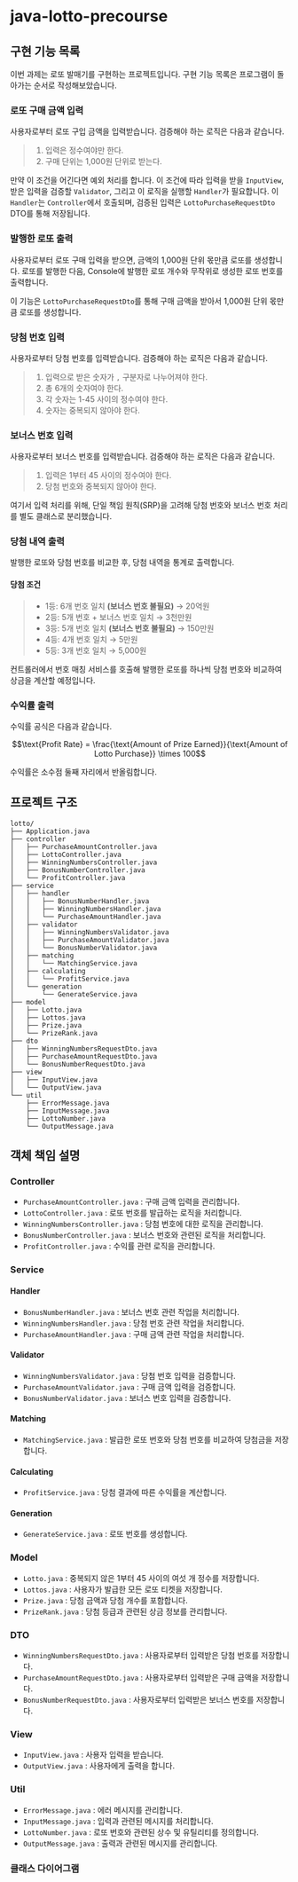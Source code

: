 # java-lotto-precourse

## 구현 기능 목록
이번 과제는 로또 발매기를 구현하는 프로젝트입니다. 구현 기능 목록은 프로그램이 돌아가는 순서로 작성해보았습니다.

### 로또 구매 금액 입력
사용자로부터 로또 구입 금액을 입력받습니다. 검증해야 하는 로직은 다음과 같습니다.

> 1. 입력은 정수여야만 한다.
> 2. 구매 단위는 1,000원 단위로 받는다.

만약 이 조건을 어긴다면 예외 처리를 합니다. 이 조건에 따라 입력을 받을 `InputView`, 받은 입력을 검증할 `Validator`, 그리고 이 로직을 실행할 `Handler`가 필요합니다. 이 `Handler`는 `Controller`에서 호출되며, 검증된 입력은 `LottoPurchaseRequestDto` DTO를 통해 저장됩니다.

### 발행한 로또 출력
사용자로부터 로또 구매 입력을 받으면, 금액의 1,000원 단위 몫만큼 로또를 생성합니다. 로또를 발행한 다음, Console에 발행한 로또 개수와 무작위로 생성한 로또 번호를 출력합니다.

이 기능은 `LottoPurchaseRequestDto`를 통해 구매 금액을 받아서 1,000원 단위 몫만큼 로또를 생성합니다.

### 당첨 번호 입력
사용자로부터 당첨 번호를 입력받습니다. 검증해야 하는 로직은 다음과 같습니다.

> 1. 입력으로 받은 숫자가 `,` 구분자로 나누어져야 한다.
> 2. 총 6개의 숫자여야 한다.
> 3. 각 숫자는 1-45 사이의 정수여야 한다.
> 4. 숫자는 중복되지 않아야 한다.

### 보너스 번호 입력
사용자로부터 보너스 번호를 입력받습니다. 검증해야 하는 로직은 다음과 같습니다.

> 1. 입력은 1부터 45 사이의 정수여야 한다.
> 2. 당첨 번호와 중복되지 않아야 한다.

여기서 입력 처리를 위해, 단일 책임 원칙(SRP)을 고려해 당첨 번호와 보너스 번호 처리를 별도 클래스로 분리했습니다.

### 당첨 내역 출력
발행한 로또와 당첨 번호를 비교한 후, 당첨 내역을 통계로 출력합니다.

#### 당첨 조건
> - 1등: 6개 번호 일치 **(보너스 번호 불필요)** → 20억원
> - 2등: 5개 번호 + 보너스 번호 일치 → 3천만원
> - 3등: 5개 번호 일치 **(보너스 번호 불필요)** → 150만원
> - 4등: 4개 번호 일치 → 5만원
> - 5등: 3개 번호 일치 → 5,000원

컨트롤러에서 번호 매칭 서비스를 호출해 발행한 로또를 하나씩 당첨 번호와 비교하여 상금을 계산할 예정입니다.

### 수익률 출력
수익률 공식은 다음과 같습니다.

$$\text{Profit Rate} = \frac{\text{Amount of Prize Earned}}{\text{Amount of Lotto Purchase}} \times 100$$

수익률은 소수점 둘째 자리에서 반올림합니다.
## 프로젝트 구조
```
lotto/
├── Application.java
├── controller
│   ├── PurchaseAmountController.java
│   ├── LottoController.java
│   ├── WinningNumbersController.java
│   ├── BonusNumberController.java
│   └── ProfitController.java
├── service
│   ├── handler
│   │   ├── BonusNumberHandler.java
│   │   ├── WinningNumbersHandler.java
│   │   └── PurchaseAmountHandler.java
│   ├── validator
│   │   ├── WinningNumbersValidator.java
│   │   ├── PurchaseAmountValidator.java
│   │   └── BonusNumberValidator.java
│   ├── matching
│   │   └── MatchingService.java
│   ├── calculating
│   │   └── ProfitService.java
│   └── generation
│       └── GenerateService.java
├── model
│   ├── Lotto.java
│   ├── Lottos.java
│   ├── Prize.java
│   └── PrizeRank.java
├── dto
│   ├── WinningNumbersRequestDto.java
│   ├── PurchaseAmountRequestDto.java
│   └── BonusNumberRequestDto.java
├── view
│   ├── InputView.java
│   └── OutputView.java
└── util
    ├── ErrorMessage.java
    ├── InputMessage.java
    ├── LottoNumber.java
    └── OutputMessage.java
```
## 객체 책임 설명
### Controller
- `PurchaseAmountController.java` : 구매 금액 입력을 관리합니다.
- `LottoController.java` : 로또 번호를 발급하는 로직을 처리합니다.
- `WinningNumbersController.java` : 당첨 번호에 대한 로직을 관리합니다.
- `BonusNumberController.java` : 보너스 번호와 관련된 로직을 처리합니다.
- `ProfitController.java` : 수익률 관련 로직을 관리합니다.
### Service
#### Handler
- `BonusNumberHandler.java` : 보너스 번호 관련 작업을 처리합니다.
- `WinningNumbersHandler.java` : 당첨 번호 관련 작업을 처리합니다. 
- `PurchaseAmountHandler.java` : 구매 금액 관련 작업을 처리합니다. 
#### Validator
- `WinningNumbersValidator.java` : 당첨 번호 입력을 검증합니다.
- `PurchaseAmountValidator.java` : 구매 금액 입력을 검증합니다.
- `BonusNumberValidator.java` : 보너스 번호 입력을 검증합니다.
#### Matching
- `MatchingService.java` : 발급한 로또 번호와 당첨 번호를 비교하여 당첨금을 저장합니다.
#### Calculating
- `ProfitService.java` : 당첨 결과에 따른 수익률을 계산합니다.
#### Generation
- `GenerateService.java` : 로또 번호를 생성합니다.

### Model
-	`Lotto.java` : 중복되지 않은 1부터 45 사이의 여섯 개 정수를 저장합니다.
-	`Lottos.java` : 사용자가 발급한 모든 로또 티켓을 저장합니다.
-	`Prize.java` : 당첨 금액과 당첨 개수를 포함합니다.
-	`PrizeRank.java` : 당첨 등급과 관련된 상금 정보를 관리합니다.

### DTO
- `WinningNumbersRequestDto.java` : 사용자로부터 입력받은 당첨 번호를 저장합니다.
- `PurchaseAmountRequestDto.java` : 사용자로부터 입력받은 구매 금액을 저장합니다.
- `BonusNumberRequestDto.java` : 사용자로부터 입력받은 보너스 번호를 저장합니다.

### View
- `InputView.java` : 사용자 입력을 받습니다.
- `OutputView.java` : 사용자에게 출력을 합니다.

### Util
- `ErrorMessage.java` : 에러 메시지를 관리합니다.
- `InputMessage.java` : 입력과 관련된 메시지를 처리합니다.
- `LottoNumber.java` : 로또 번호와 관련된 상수 및 유틸리티를 정의합니다.
- `OutputMessage.java` : 출력과 관련된 메시지를 관리합니다.

### 클래스 다이어그램

